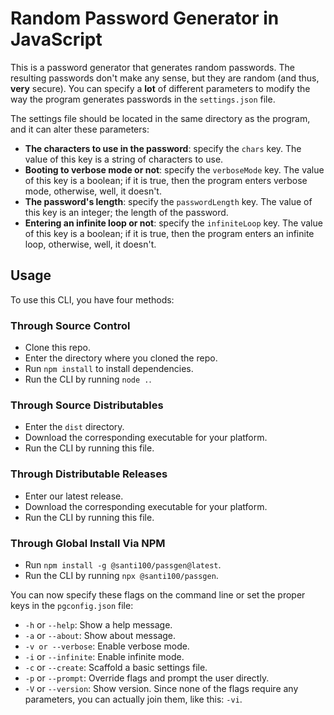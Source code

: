 # Random Password Generator in JavaScript

This is a password generator that generates random passwords.
The resulting passwords don't make any sense, but they are random
(and thus, **very** secure).
You can specify a **lot** of different parameters to modify the
way the program generates passwords in the ```settings.json``` file.

The settings file should be located in the same directory as the program, and it can alter these parameters:

- **The characters to use in the password**: specify the ```chars``` key. The value of this key is a string of characters to use.
- **Booting to verbose mode or not**: specify the ```verboseMode``` key. The value of this key is a boolean; if it is true, then the program enters verbose mode, otherwise, well, it doesn't.
- **The password's length**: specify the ```passwordLength``` key. The value of this key is an integer; the length of the password.
- **Entering an infinite loop or not**: specify the ```infiniteLoop``` key. The value of this key is a boolean; if it is true, then the program enters an infinite loop, otherwise, well, it doesn't.

## Usage

To use this CLI, you have four methods:
### Through Source Control
- Clone this repo.
- Enter the directory where you cloned the repo.
- Run ```npm install``` to install dependencies.
- Run the CLI by running ```node .```.

### Through Source Distributables
- Enter the ```dist``` directory. 
- Download the corresponding executable for your platform.
- Run the CLI by running this file.

### Through Distributable Releases
- Enter our latest release.
- Download the corresponding executable for your platform.
- Run the CLI by running this file.

### Through Global Install Via NPM
- Run ```npm install -g @santi100/passgen@latest```.
- Run the CLI by running ```npx @santi100/passgen```.

You can now specify these flags on the command line or set the proper keys in the ```pgconfig.json``` file:

- ```-h``` or ```--help```: Show a help message.
- ```-a``` or ```--about```: Show about message.
- ```-v or --verbose```: Enable verbose mode.
- ```-i``` or ```--infinite```: Enable infinite mode.
- ```-c``` or ```--create```: Scaffold a basic settings file.
- ```-p``` or ```--prompt```: Override flags and prompt the user directly.
- ```-V``` or ```--version```: Show version.
Since none of the flags require any parameters, you can actually join them, like this: ```-vi```.